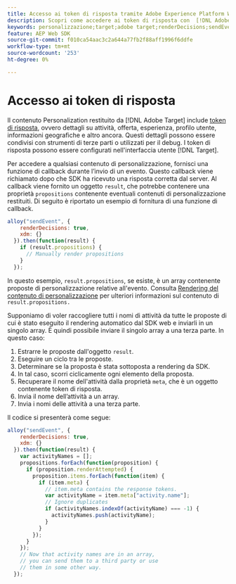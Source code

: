 ```yaml
---
title: Accesso ai token di risposta tramite Adobe Experience Platform Web SDK
description: Scopri come accedere ai token di risposta con  [!DNL Adobe Experience Platform Web SDK].
keywords: personalizzazione;target;adobe target;renderDecisions;sendEvent;decisionScopes;result.Decisions,response tokens;
feature: AEP Web SDK
source-git-commit: f010ca54aac3c2a644a77fb2f88aff1996f6ddfe
workflow-type: tm+mt
source-wordcount: '253'
ht-degree: 0%

---
```


# Accesso ai token di risposta

Il contenuto Personalization restituito da [!DNL Adobe Target] include [token di risposta](https://experienceleague.adobe.com/docs/target/using/administer/response-tokens.html), ovvero dettagli su attività, offerta, esperienza, profilo utente, informazioni geografiche e altro ancora. Questi dettagli possono essere condivisi con strumenti di terze parti o utilizzati per il debug. I token di risposta possono essere configurati nell&#39;interfaccia utente [!DNL Target].

Per accedere a qualsiasi contenuto di personalizzazione, fornisci una funzione di callback durante l’invio di un evento. Questo callback viene richiamato dopo che SDK ha ricevuto una risposta corretta dal server. Al callback viene fornito un oggetto `result`, che potrebbe contenere una proprietà `propositions` contenente eventuali contenuti di personalizzazione restituiti. Di seguito è riportato un esempio di fornitura di una funzione di callback.

```javascript
alloy("sendEvent", {
    renderDecisions: true,
    xdm: {}
  }).then(function(result) {
    if (result.propositions) {
      // Manually render propositions
    }
  });
```

In questo esempio, `result.propositions`, se esiste, è un array contenente proposte di personalizzazione relative all&#39;evento. Consulta [Rendering del contenuto di personalizzazione](https://experienceleague.adobe.com/en/docs/experience-platform/web-sdk/personalization/rendering-personalization-content) per ulteriori informazioni sul contenuto di `result.propositions.`

Supponiamo di voler raccogliere tutti i nomi di attività da tutte le proposte di cui è stato eseguito il rendering automatico dal SDK web e inviarli in un singolo array. È quindi possibile inviare il singolo array a una terza parte. In questo caso:

1. Estrarre le proposte dall&#39;oggetto `result`.
1. Eseguire un ciclo tra le proposte.
1. Determinare se la proposta è stata sottoposta a rendering da SDK.
1. In tal caso, scorri ciclicamente ogni elemento della proposta.
1. Recuperare il nome dell&#39;attività dalla proprietà `meta`, che è un oggetto contenente token di risposta.
1. Invia il nome dell’attività a un array.
1. Invia i nomi delle attività a una terza parte.

Il codice si presenterà come segue:

```javascript
alloy("sendEvent", {
    renderDecisions: true,
    xdm: {}
  }).then(function(result) {
    var activityNames = [];
    propositions.forEach(function(proposition) {
      if (proposition.renderAttempted) {
        proposition.items.forEach(function(item) {
          if (item.meta) {
            // item.meta contains the response tokens.
            var activityName = item.meta["activity.name"];
            // Ignore duplicates
            if (activityNames.indexOf(activityName) === -1) {
              activityNames.push(activityName);
            }
          }
        });
      }
    });
    // Now that activity names are in an array,
    // you can send them to a third party or use
    // them in some other way.
  });
```
